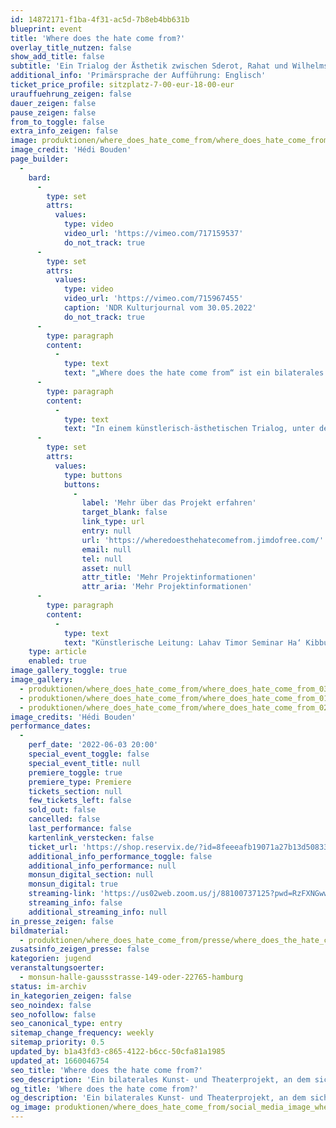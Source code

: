 ```yaml
---
id: 14872171-f1ba-4f31-ac5d-7b8eb4bb631b
blueprint: event
title: 'Where does the hate come from?'
overlay_title_nutzen: false
show_add_title: false
subtitle: 'Ein Trialog der Ästhetik zwischen Sderot, Rahat und Wilhelmsburg'
additional_info: 'Primärsprache der Aufführung: Englisch'
ticket_price_profile: sitzplatz-7-00-eur-18-00-eur
urauffuehrung_zeigen: false
dauer_zeigen: false
pause_zeigen: false
from_to_toggle: false
extra_info_zeigen: false
image: produktionen/where_does_hate_come_from/where_does_hate_come_from_02.jpg
image_credit: 'Hédi Bouden'
page_builder:
  -
    bard:
      -
        type: set
        attrs:
          values:
            type: video
            video_url: 'https://vimeo.com/717159537'
            do_not_track: true
      -
        type: set
        attrs:
          values:
            type: video
            video_url: 'https://vimeo.com/715967455'
            caption: 'NDR Kulturjournal vom 30.05.2022'
            do_not_track: true
      -
        type: paragraph
        content:
          -
            type: text
            text: "„Where does the hate come from“ ist ein bilaterales Kunst- und Theatergroßprojekt, an dem sich Jugendliche aus Wilhelmsburg mit gleichaltrigen jüdischen und arabischen Israelis aus Sderot und Rahat beteiligen. Im Fokus stehen hierbei die Narrative von 16 Wilhelmsburger Jugendlichen, die überwiegend einen Migrationshintergrund aufweisen, gegenüber 16 jüdischen-israelischen Jugendlichen aus Sderot, die überwiegend Nachfahren von Shoa-Überlebenden sind, sowie 16 arabisch-israelischen Jugendlichen aus Rahat, die überwiegend einen beduinischen Hintergrund aufweisen.\_"
      -
        type: paragraph
        content:
          -
            type: text
            text: "In einem künstlerisch-ästhetischen Trialog, unter der Anleitung von professionellen Künstler:innen vom Jaffa Theatre in Old Jaffa in Kooperation mit der Sha´HaNegev Highschool und dem Almahabesh Theatre in Rahat mit ihrem Jugendensemble, beschäftigen sich die Jugendlichen mit den jeweiligen Narrativen zu gegenwärtigen Verhältnissen und historischen Kontexten. Die Welt aus der Sicht des anderen ist hierbei sehr wichtig. Es ist das Eröffnen von neuen Narrativen und Zugängen, um verschiedene gesellschaftliche und historischen Kontexte entschlüsseln und verstehen zu können. Fundiert wird die Auseinandersetzung mit den historischen Kontexten und der dem Aspekt der Erinnerungskultur durch die Kooperation mit Yad Vashem in Jerusalem sowie verschiedenen Gedenkstätten in Deutschland.\_\_"
      -
        type: set
        attrs:
          values:
            type: buttons
            buttons:
              -
                label: 'Mehr über das Projekt erfahren'
                target_blank: false
                link_type: url
                entry: null
                url: 'https://wheredoesthehatecomefrom.jimdofree.com/'
                email: null
                tel: null
                asset: null
                attr_title: 'Mehr Projektinformationen'
                attr_aria: 'Mehr Projektinformationen'
      -
        type: paragraph
        content:
          -
            type: text
            text: "Künstlerische Leitung: Lahav Timor Seminar Ha‘ Kibbuzim, Gal Peleg Pfennig Shar‘ Ha Negev High School in Kooperation mit dem Arab-Hebrew Theatre in Old Jaffa,\_\_Dr. Salah Abuhani Intendant des Almehabash Theatre in Rahat und Schauspieler Sahel Aldebsan Almehabash Theatre & Al Saraya Theatre."
    type: article
    enabled: true
image_gallery_toggle: true
image_gallery:
  - produktionen/where_does_hate_come_from/where_does_hate_come_from_03_creators_logo.jpg
  - produktionen/where_does_hate_come_from/where_does_hate_come_from_01.jpg
  - produktionen/where_does_hate_come_from/where_does_hate_come_from_02.jpg
image_credits: 'Hédi Bouden'
performance_dates:
  -
    perf_date: '2022-06-03 20:00'
    special_event_toggle: false
    special_event_title: null
    premiere_toggle: true
    premiere_type: Premiere
    tickets_section: null
    few_tickets_left: false
    sold_out: false
    cancelled: false
    last_performance: false
    kartenlink_verstecken: false
    ticket_url: 'https://shop.reservix.de/?id=8feeeafb19071a27b13d5083379d95183e9ab490f2f135faf80b2fecfc1ba00f2aba7ad8945f4a4292549eb86feddc1b&vID=7337&eventGrpID=405557&eventID=1946806'
    additional_info_performance_toggle: false
    additional_info_performance: null
    monsun_digital_section: null
    monsun_digital: true
    streaming-link: 'https://us02web.zoom.us/j/88100737125?pwd=RzFXNGwwUVMvZmpJaTlRVkRzbUhTdz09'
    streaming_info: false
    additional_streaming_info: null
in_presse_zeigen: false
bildmaterial:
  - produktionen/where_does_hate_come_from/presse/where_does_the_hate_come_from_c_monsun.zip
zusatsinfo_zeigen_presse: false
kategorien: jugend
veranstaltungsoerter:
  - monsun-halle-gaussstrasse-149-oder-22765-hamburg
status: im-archiv
in_kategorien_zeigen: false
seo_noindex: false
seo_nofollow: false
seo_canonical_type: entry
sitemap_change_frequency: weekly
sitemap_priority: 0.5
updated_by: b1a43fd3-c865-4122-b6cc-50cfa81a1985
updated_at: 1660046754
seo_title: 'Where does the hate come from?'
seo_description: 'Ein bilaterales Kunst- und Theaterprojekt, an dem sich Jugendliche aus Wilhelmsburg mit jüdischen und arabischen Israelis aus Sderot und Rahat beteiligen.'
og_title: 'Where does the hate come from?'
og_description: 'Ein bilaterales Kunst- und Theaterprojekt, an dem sich Jugendliche aus Wilhelmsburg mit jüdischen und arabischen Israelis aus Sderot und Rahat beteiligen.'
og_image: produktionen/where_does_hate_come_from/social_media_image_where_does_the_hate_com_from.jpg
---
```

